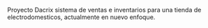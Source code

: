 Proyecto Dacrix sistema de ventas e inventarios para una tienda de electrodomesticos, actualmente en nuevo enfoque.
